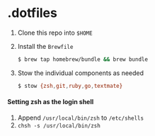 # .dotfiles

1. Clone this repo into `$HOME`
2. Install the `Brewfile` 

    ~~~ bash
    $ brew tap homebrew/bundle && brew bundle
    ~~~
    
3. Stow the individual components as needed

    ~~~ bash
    $ stow {zsh,git,ruby,go,textmate}
    ~~~


#### Setting zsh as the login shell
1. Append `/usr/local/bin/zsh` to `/etc/shells`
2. `chsh -s /usr/local/bin/zsh`
